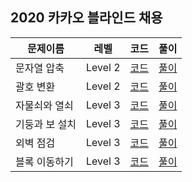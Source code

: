 ## 2020 카카오 블라인드 채용

|문제이름|레벨|코드|풀이|
|--|--|--|--|
|문자열 압축|Level 2|[코드](./Q-01.java)|[풀이](https://velog.io/@jwkim/2020-kakao-blind-summarize-string)|
|괄호 변환|Level 2|[코드](./Q-02.java)|[풀이](https://velog.io/@jwkim/2020-kakao-blind-parentheses)|
|자물쇠와 열쇠|Level 3|[코드](./Q-03.java)|[풀이](https://velog.io/@jwkim/2020-kakao-blind-lock-and-key)|
|기둥과 보 설치|Level 3|[코드](./Q-05.java)|[풀이](https://velog.io/@jwkim/2020-kakao-blind-column-and-wrapper)|
|외벽 점검|Level 3|[코드](./Q-06.java)|[풀이](https://velog.io/@jwkim/2020-kakao-blind-wall-check)|
|블록 이동하기|Level 3|[코드](./Q-07.java)|[풀이](https://velog.io/@jwkim/2020-kakao-blind-block)|